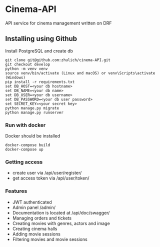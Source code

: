 # Cinema-API

API service for cinema management written on DRF

## Installing using Github

Install PostgreSQL and create db

```shell
git clone git@github.com:zhulich/cinema-API.git
git checkout develop
python -m venv venv
source venv/bin/activate (Linux and macOS) or venv\Scripts\activate (Windows)
pip install -r requirements.txt
set DB_HOST=<your db hostname>
set DB_NAME=<your db name>
set DB_USER=<your db username>
set DB_PASSWORD=<your db user password>
set SECRET_KEY=<your secret key>
python manage.py migrate
python manage.py runserver
```
### Run with docker

Docker should be installed

```shell
docker-compose build
docker-compose up
```

### Getting access

- create user via /api/user/register/
- get access token via /api/user/token/


### Features

- JWT authenticated
- Admin panel /admin/
- Documentation is located at /api/doc/swagger/
- Managing orders and tickets
- Creating movies with genres, actors and image
- Creating cinema halls
- Adding movie sessions
- Filtering movies and movie sessions